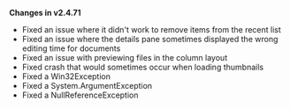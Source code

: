**Changes in v2.4.71**

- Fixed an issue where it didn't work to remove items from the recent list
- Fixed an issue where the details pane sometimes displayed the wrong editing time for documents
- Fixed an issue with previewing files in the column layout
- Fixed crash that would sometimes occur when loading thumbnails
- Fixed a Win32Exception
- Fixed a System.ArgumentException
- Fixed a NullReferenceException
